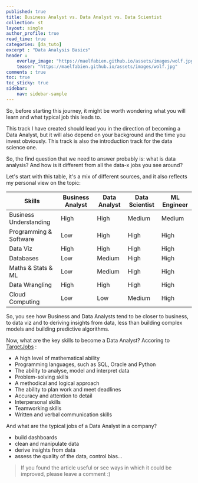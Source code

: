 ```yaml
---
published: true
title: Business Analyst vs. Data Analyst vs. Data Scientist
collection: st
layout: single
author_profile: true
read_time: true
categories: [da_tuto]
excerpt : "Data Analysis Basics"
header :
    overlay_image: "https://maelfabien.github.io/assets/images/wolf.jpg"
    teaser: "https://maelfabien.github.io/assets/images/wolf.jpg"
comments : true
toc: true
toc_sticky: true
sidebar:
    nav: sidebar-sample
---
```


<script type="text/javascript" async
src="https://cdn.mathjax.org/mathjax/latest/MathJax.js?config=TeX-MML-AM_CHTML">
</script>

So, before starting this journey, it might be worth wondering what you will learn and what typical job this leads to.

This track I have created should lead you in the direction of becoming a Data Analyst, but it will also depend on your background and the time you invest obviously. This track is also the introduction track for the data science one.

So, the find question that we need to answer probably is: what is data analysis? And how is it different from all the data-x jobs you see around?

Let's start with this table, it's a mix of different sources, and it also reflects my personal view on the topic:

| Skills | Business Analyst | Data Analyst | Data Scientist | ML Engineer |
| --- | --- | --- | --- | --- |
| Business Understanding | High | High | Medium | Medium |
| Programming & Software | Low | High | High | High |
| Data Viz | High | High | High | High |
| Databases | Low | Medium | High | High |
| Maths & Stats & ML| Low | Medium | High | High |
| Data Wrangling | High | High | High | High |
| Cloud Computing | Low | Low | Medium | High |

So, you see how Business and Data Analysts tend to be closer to business, to data viz and to deriving insights from data, less than building complex models and building predictive algorithms.

Now, what are the key skills to become a Data Analyst? Accoring to [TargetJobs](https://targetjobs.co.uk/careers-advice/job-descriptions/454089-data-analyst-job-description) :
- A high level of mathematical ability
- Programming languages, such as SQL, Oracle and Python
- The ability to analyse, model and interpret data
- Problem-solving skills
- A methodical and logical approach
- The ability to plan work and meet deadlines
- Accuracy and attention to detail
- Interpersonal skills
- Teamworking skills
- Written and verbal communication skills

And what are the typical jobs of a Data Analyst in a company?
- build dashboards
- clean and manipulate data
- derive insights from data
- assess the quality of the data, control bias...

> If you found the article useful or see ways in which it could be improved, please leave a comment :)